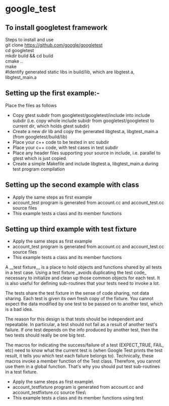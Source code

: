# google_test
## To install googletest framework

Steps to install and use<br>
git clone https://github.com/google/googletest<br>
cd googletest<br>
mkdir build && cd build  
cmake ..<br>
make<br>
\#Identify generated static libs in build/lib, which are libgtest.a, libgtest_main.a

## Setting up the first example:-

Place the files as follows

- Copy gtest subdir from googletest/googletest/include into include subdir (i.e. copy whole include subidr from googletest/googletest to current dir, which holds gtest subdir)
- Create a new dir lib and copy the generated libgtest.a, libgtest_main.a (from googletest/build/lib)
- Place your c++ code to be tested in src subdir
- Place your c++ code, with test cases in test subdir
- Place any header files supporting your source in include, i.e. parallel to gtest which is just copied.
- Create a simple Makefile and include libgtest.a, libgtest_main.a during test program compilation

## Setting up the second example with class 
- Apply the same steps as first example
- account\_test program is generated from account.cc and account\_test.cc source files
- This example tests a class and its member functions

## Setting up third example with test fixture 
- Apply the same steps as first example
- account\_test program is generated from account.cc and account\_test.cc source files
- This example tests a class and its member functions

<p>A __test fixture__ is a place to hold objects and functions shared by all tests in a test case. Using a test fixture _avoids duplicating the test code_ necessary to initialize and clean up those common objects for each test.  It is also useful for defining sub-routines that your tests need to invoke a lot. </p>

The tests share the test fixture in the sense of code sharing, not data sharing.  Each test is given its own fresh copy of the fixture.  You cannot expect the data modified by one test to be passed on to another test, which is a bad idea. 

The reason for this design is that tests should be independent and repeatable.  In particular, a test should not fail as a result of another test's failure.  If one test depends on the info produced by another test, then the two tests should really be one big test.

The macros for indicating the success/failure of a test  (EXPECT_TRUE, FAIL, etc) need to know what the current test is  (when Google Test prints the test result, it tells you which test each failure belongs to).  Technically, these macros invoke a  member function of the Test class. Therefore, you cannot use them in a global function.  That's why you should put test sub-routines in a test fixture.

- Apply the same steps as first example\
- account\_testfixture program is generated from account.cc and account\_testfixture.cc source files\
- This example tests a class and its member functions using test
